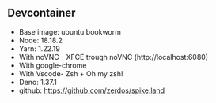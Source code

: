 ## Devcontainer

- Base image: ubuntu:bookworm
- Node: 18.18.2
- Yarn: 1.22.19
- With noVNC - XFCE trough noVNC (http://localhost:6080)
- With google-chrome
- With Vscode- Zsh + Oh my zsh!
- Deno: 1.37.1
- github: https://github.com/zerdos/spike.land
